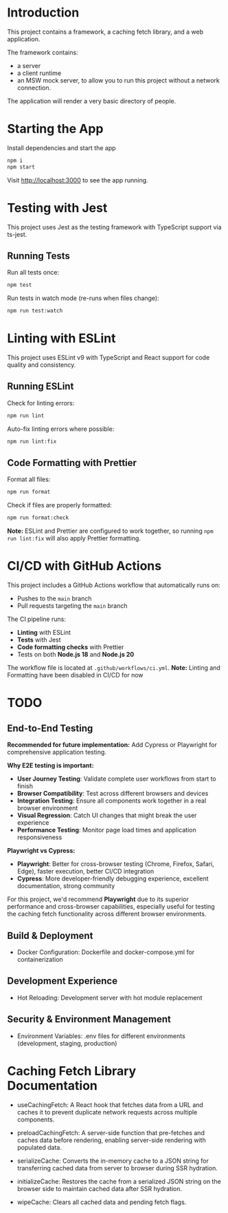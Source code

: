 # Introduction

This project contains a framework, a caching fetch library, and a web application.

The framework contains:

- a server
- a client runtime
- an MSW mock server, to allow you to run this project without a network connection.

The application will render a very basic directory of people.

# Starting the App

Install dependencies and start the app

```bash
npm i
npm start
```

Visit [http://localhost:3000](http://localhost:3000) to see the app running.

# Testing with Jest

This project uses Jest as the testing framework with TypeScript support via ts-jest.

## Running Tests

Run all tests once:

```bash
npm test
```

Run tests in watch mode (re-runs when files change):

```bash
npm run test:watch
```

# Linting with ESLint

This project uses ESLint v9 with TypeScript and React support for code quality and consistency.

## Running ESLint

Check for linting errors:

```bash
npm run lint
```

Auto-fix linting errors where possible:

```bash
npm run lint:fix
```

## Code Formatting with Prettier

Format all files:

```bash
npm run format
```

Check if files are properly formatted:

```bash
npm run format:check
```

**Note:** ESLint and Prettier are configured to work together, so running `npm run lint:fix` will also apply Prettier formatting.

# CI/CD with GitHub Actions

This project includes a GitHub Actions workflow that automatically runs on:
- Pushes to the `main` branch
- Pull requests targeting the `main` branch

The CI pipeline runs:
- **Linting** with ESLint
- **Tests** with Jest
- **Code formatting checks** with Prettier
- Tests on both **Node.js 18** and **Node.js 20**

The workflow file is located at `.github/workflows/ci.yml`.
**Note:** Linting and Formatting have been disabled in CI/CD for now

# TODO
## End-to-End Testing

**Recommended for future implementation:** Add Cypress or Playwright for comprehensive application testing.

**Why E2E testing is important:**
- **User Journey Testing**: Validate complete user workflows from start to finish
- **Browser Compatibility**: Test across different browsers and devices
- **Integration Testing**: Ensure all components work together in a real browser environment
- **Visual Regression**: Catch UI changes that might break the user experience
- **Performance Testing**: Monitor page load times and application responsiveness

**Playwright vs Cypress:**
- **Playwright**: Better for cross-browser testing (Chrome, Firefox, Safari, Edge), faster execution, better CI/CD integration
- **Cypress**: More developer-friendly debugging experience, excellent documentation, strong community

For this project, we'd recommend **Playwright** due to its superior performance and cross-browser capabilities, especially useful for testing the caching fetch functionality across different browser environments.

## Build & Deployment

- Docker Configuration: Dockerfile and docker-compose.yml for containerization

## Development Experience

- Hot Reloading: Development server with hot module replacement

## Security & Environment Management

- Environment Variables: .env files for different environments (development, staging, production)

# Caching Fetch Library Documentation

- useCachingFetch: A React hook that fetches data from a URL and caches it to prevent duplicate network requests across multiple components.

- preloadCachingFetch: A server-side function that pre-fetches and caches data before rendering, enabling server-side rendering with populated data.

- serializeCache: Converts the in-memory cache to a JSON string for transferring cached data from server to browser during SSR hydration.

- initializeCache: Restores the cache from a serialized JSON string on the browser side to maintain cached data after SSR hydration.

- wipeCache: Clears all cached data and pending fetch flags.
